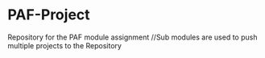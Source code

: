 # PAF-Project
Repository for the PAF module assignment
//Sub modules are used to push multiple projects to the Repository
